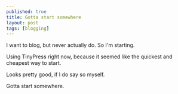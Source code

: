 ```yaml
---
published: true
title: Gotta start somewhere
layout: post
tags: [blogging]
---
```

I want to blog, but never actually do. So I'm starting.

Using TinyPress right now, because it seemed like the quickest and cheapest way to start.

Looks pretty good, if I do say so myself.

Gotta start somewhere.